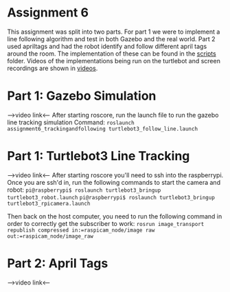 # Assignment 6
This assignment was split into two parts. For part 1 we were to implement a line following algorithm and test in both Gazebo and the real world. Part 2 used apriltags and had the robot identify and follow different april tags around the room. The implementation of these can be found in the [scripts](/git_ws/src/assignment6_trackingandfollowing/src/scripts) folder. Videos of the implementations being run on the turtlebot and screen recordings are shown in [videos](/git_ws/src/assignment6_trackingandfollowing/src/videos). 


# Part 1: Gazebo Simulation
-->video link<--
After starting roscore, run the launch file to run the gazebo line tracking simulation
Command: `roslaunch assignment6_trackingandfollowing turtlebot3_follow_line.launch`

# Part 1: Turtlebot3 Line Tracking
-->video link<--
After starting roscore you'll need to ssh into the raspberrypi. Once you are ssh'd in, run the following commands to start the camera and robot:
`pi@raspberrypi$ roslaunch turtlebot3_bringup turtlebot3_robot.launch`
`pi@raspberrypi$ roslaunch turtlebot3_bringup turtlebot3_rpicamera.launch`

Then back on the host computer, you need to run the following command in order to correctly get the subscriber to work:
`rosrun image_transport republish compressed in:=raspicam_node/image raw out:=raspicam_node/image_raw`


# Part 2: April Tags
-->video link<--
